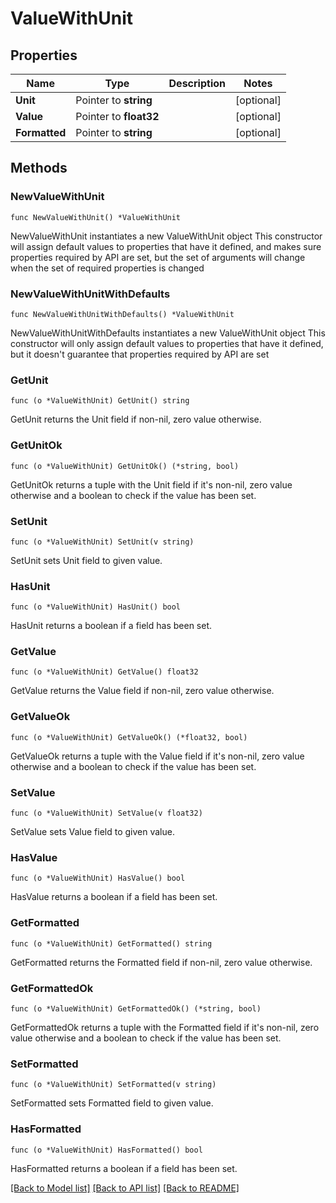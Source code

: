 # ValueWithUnit

## Properties

Name | Type | Description | Notes
------------ | ------------- | ------------- | -------------
**Unit** | Pointer to **string** |  | [optional] 
**Value** | Pointer to **float32** |  | [optional] 
**Formatted** | Pointer to **string** |  | [optional] 

## Methods

### NewValueWithUnit

`func NewValueWithUnit() *ValueWithUnit`

NewValueWithUnit instantiates a new ValueWithUnit object
This constructor will assign default values to properties that have it defined,
and makes sure properties required by API are set, but the set of arguments
will change when the set of required properties is changed

### NewValueWithUnitWithDefaults

`func NewValueWithUnitWithDefaults() *ValueWithUnit`

NewValueWithUnitWithDefaults instantiates a new ValueWithUnit object
This constructor will only assign default values to properties that have it defined,
but it doesn't guarantee that properties required by API are set

### GetUnit

`func (o *ValueWithUnit) GetUnit() string`

GetUnit returns the Unit field if non-nil, zero value otherwise.

### GetUnitOk

`func (o *ValueWithUnit) GetUnitOk() (*string, bool)`

GetUnitOk returns a tuple with the Unit field if it's non-nil, zero value otherwise
and a boolean to check if the value has been set.

### SetUnit

`func (o *ValueWithUnit) SetUnit(v string)`

SetUnit sets Unit field to given value.

### HasUnit

`func (o *ValueWithUnit) HasUnit() bool`

HasUnit returns a boolean if a field has been set.

### GetValue

`func (o *ValueWithUnit) GetValue() float32`

GetValue returns the Value field if non-nil, zero value otherwise.

### GetValueOk

`func (o *ValueWithUnit) GetValueOk() (*float32, bool)`

GetValueOk returns a tuple with the Value field if it's non-nil, zero value otherwise
and a boolean to check if the value has been set.

### SetValue

`func (o *ValueWithUnit) SetValue(v float32)`

SetValue sets Value field to given value.

### HasValue

`func (o *ValueWithUnit) HasValue() bool`

HasValue returns a boolean if a field has been set.

### GetFormatted

`func (o *ValueWithUnit) GetFormatted() string`

GetFormatted returns the Formatted field if non-nil, zero value otherwise.

### GetFormattedOk

`func (o *ValueWithUnit) GetFormattedOk() (*string, bool)`

GetFormattedOk returns a tuple with the Formatted field if it's non-nil, zero value otherwise
and a boolean to check if the value has been set.

### SetFormatted

`func (o *ValueWithUnit) SetFormatted(v string)`

SetFormatted sets Formatted field to given value.

### HasFormatted

`func (o *ValueWithUnit) HasFormatted() bool`

HasFormatted returns a boolean if a field has been set.


[[Back to Model list]](../README.md#documentation-for-models) [[Back to API list]](../README.md#documentation-for-api-endpoints) [[Back to README]](../README.md)


